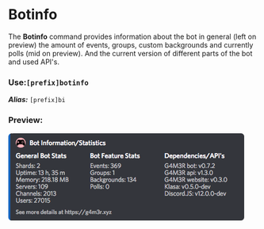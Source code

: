 # Botinfo

The **Botinfo** command provides information about the bot in general \(left on preview\) the amount of events, groups, custom backgrounds and currently polls \(mid on preview\). And the current version of different parts of the bot and used API's.

### Use:`[prefix]botinfo`

_**Alias:**_ `[prefix]bi`

### Preview:

![](../../.gitbook/assets/botinfo.png)

